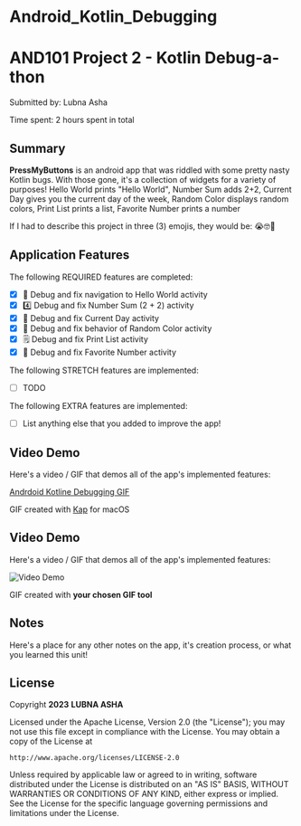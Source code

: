 # Android_Kotlin_Debugging
<!-- (This is a comment) INSTRUCTIONS: Go through this page and fill out any **bolded** entries with their correct values.-->

# AND101 Project 2 - Kotlin Debug-a-thon

Submitted by: Lubna Asha

Time spent: 2 hours spent in total

## Summary

**PressMyButtons** is an android app that was riddled with some pretty nasty Kotlin bugs.  With those gone, it's a collection of widgets for a variety of purposes! 
Hello World prints "Hello World", Number Sum adds 2+2, Current Day gives you the current day of the week, Random Color displays random colors, Print List prints a list, Favorite Number prints a number

If I had to describe this project in three (3) emojis, they would be: 😭🤓🥳

## Application Features

<!-- (This is a comment) Please be sure to change the [ ] to [x] for any features you completed.  If a feature is not checked [x], you might miss the points for that item! -->

The following REQUIRED features are completed:

- [X] 👋 Debug and fix navigation to Hello World activity
- [X] 4️⃣ Debug and fix Number Sum (2 + 2) activity
- [X] 📅 Debug and fix Current Day activity 
- [X] 🌈 Debug and fix behavior of Random Color activity
- [X] 🗒️ Debug and fix Print List activity
- [X] 💯 Debug and fix Favorite Number activity

The following STRETCH features are implemented:

- [ ] TODO

The following EXTRA features are implemented:

- [ ] List anything else that you added to improve the app!

## Video Demo

Here's a video / GIF that demos all of the app's implemented features:

[Andrdoid Kotline Debugging GIF](https://i.imgur.com/zhgAUuq.gif)

GIF created with [Kap](https://getkap.co/) for macOS

## Video Demo

Here's a video / GIF that demos all of the app's implemented features:

<img src='https://i.imgur.com/zhgAUuq.gif' title='Video Demo' width='' alt='Video Demo' />

GIF created with **your chosen GIF tool**

## Notes

Here's a place for any other notes on the app, it's creation process, or what you learned this unit!

## License

Copyright **2023** **LUBNA ASHA**

Licensed under the Apache License, Version 2.0 (the "License");
you may not use this file except in compliance with the License.
You may obtain a copy of the License at

    http://www.apache.org/licenses/LICENSE-2.0

Unless required by applicable law or agreed to in writing, software
distributed under the License is distributed on an "AS IS" BASIS,
WITHOUT WARRANTIES OR CONDITIONS OF ANY KIND, either express or implied.
See the License for the specific language governing permissions and
limitations under the License.
